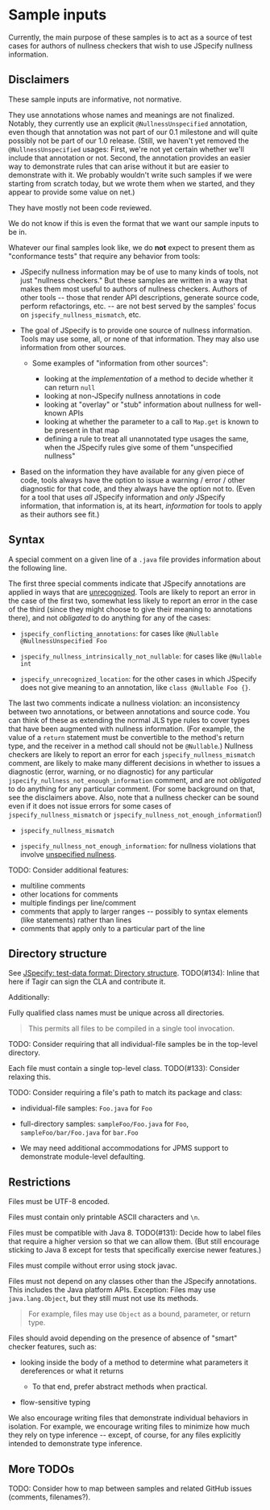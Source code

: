 # Sample inputs

Currently, the main purpose of these samples is to act as a source of test cases
for authors of nullness checkers that wish to use JSpecify nullness information.

## Disclaimers

These sample inputs are informative, not normative.

They use annotations whose names and meanings are not finalized. Notably, they
currently use an explicit `@NullnessUnspecified` annotation, even though that
annotation was not part of our 0.1 milestone and will quite possibly not be part
of our 1.0 release. (Still, we haven't yet removed the `@NullnessUnspecified`
usages: First, we're not yet certain whether we'll include that annotation or
not. Second, the annotation provides an easier way to demonstrate rules that can
arise without it but are easier to demonstrate with it. We probably wouldn't
write such samples if we were starting from scratch today, but we wrote them
when we started, and they appear to provide some value on net.)

They have mostly not been code reviewed.

We do not know if this is even the format that we want our sample inputs to be
in.

Whatever our final samples look like, we do **not** expect to present them as
"conformance tests" that require any behavior from tools:

-   JSpecify nullness information may be of use to many kinds of tools, not just
    "nullness checkers." But these samples are written in a way that makes them
    most useful to authors of nullness checkers. Authors of other tools -- those
    that render API descriptions, generate source code, perform refactorings,
    etc. -- are not best served by the samples' focus on
    `jspecify_nullness_mismatch`, etc.

-   The goal of JSpecify is to provide one source of nullness information. Tools
    may use some, all, or none of that information. They may also use
    information from other sources.

    -   Some examples of "information from other sources":

        -   looking at the *implementation* of a method to decide whether it can
            return `null`
        -   looking at non-JSpecify nullness annotations in code
        -   looking at "overlay" or "stub" information about nullness for
            well-known APIs
        -   looking at whether the parameter to a call to `Map.get` is known to
            be present in that map
        -   defining a rule to treat all unannotated type usages the same, when
            the JSpecify rules give some of them "unspecified nullness"

-   Based on the information they have available for any given piece of code,
    tools always have the option to issue a warning / error / other diagnostic
    for that code, and they always have the option not to. (Even for a tool that
    uses *all* JSpecify information and *only* JSpecify information, that
    information is, at its heart, *information* for tools to apply as their
    authors see fit.)

## Syntax

<!-- TODO: Update links to point to the markup-format spec and glossary. -->

A special comment on a given line of a `.java` file provides information about
the following line.

<!-- TODO(cpovirk): Update "illegal" terminology in Markdown spec, and link there. -->

The first three special comments indicate that JSpecify annotations are applied
in ways that are
[unrecognized](https://docs.google.com/document/d/15NND5nBxMkZ-Us6wz3Pfbt4ODIaWaJ6JDs4w6h9kUaY/edit#heading=h.ib00ltjpj1xa).
Tools are likely to report an error in the case of the first two, somewhat less
likely to report an error in the case of the third (since they might choose to
give their meaning to annotations there), and not *obligated* to do anything for
any of the cases:

-   `jspecify_conflicting_annotations`: for cases like `@Nullable
    @NullnessUnspecified Foo`

-   `jspecify_nullness_intrinsically_not_nullable`: for cases like `@Nullable
    int`

-   `jspecify_unrecognized_location`: for the other cases in which JSpecify does
    not give meaning to an annotation, like `class @Nullable Foo {}`.

The last two comments indicate a nullness violation: an inconsistency between
two annotations, or between annotations and source code. You can think of these
as extending the normal JLS type rules to cover types that have been augmented
with nullness information. (For example, the value of a `return` statement must
be convertible to the method's return type, and the receiver in a method call
should not be `@Nullable`.) Nullness checkers are likely to report an error for
each `jspecify_nullness_mismatch` comment, are likely to make many different
decisions in whether to issues a diagnostic (error, warning, or no diagnostic)
for any particular `jspecify_nullness_not_enough_information` comment, and are
not *obligated* to do anything for any particular comment. (For some background
on that, see the disclaimers above. Also, note that a nullness checker can be
sound even if it does not issue errors for some cases of
`jspecify_nullness_mismatch` or `jspecify_nullness_not_enough_information`!)

-   `jspecify_nullness_mismatch`

-   `jspecify_nullness_not_enough_information`: for nullness violations that
    involve
    [unspecified nullness](https://docs.google.com/document/d/1KQrBxwaVIPIac_6SCf--w-vZBeHkTvtaqPSU_icIccc/edit#bookmark=id.xb9w6p3ilsq3).

TODO: Consider additional features:

-   multiline comments
-   other locations for comments
-   multiple findings per line/comment
-   comments that apply to larger ranges -- possibly to syntax elements (like
    statements) rather than lines
-   comments that apply only to a particular part of the line

## Directory structure

See
[JSpecify: test-data format: Directory structure](https://docs.google.com/document/d/1JVH2p61kReO8bW4AKnbkpybPYlUulVmyNrR1WRIEE_k/edit#bookmark=id.2t1r58i5a03s).
TODO(#134): Inline that here if Tagir can sign the CLA and contribute it.

Additionally:

Fully qualified class names must be unique across all directories.

> This permits all files to be compiled in a single tool invocation.

TODO: Consider requiring that all individual-file samples be in the top-level
directory.

Each file must contain a single top-level class. TODO(#133): Consider relaxing
this.

TODO: Consider requiring a file's path to match its package and class:

-   individual-file samples: `Foo.java` for `Foo`

-   full-directory samples: `sampleFoo/Foo.java` for `Foo`,
    `sampleFoo/bar/Foo.java` for `bar.Foo`

-   We may need additional accommodations for JPMS support to demonstrate
    module-level defaulting.

## Restrictions

Files must be UTF-8 encoded.

Files must contain only printable ASCII characters and `\n`.

Files must be compatible with Java 8. TODO(#131): Decide how to label files that
require a higher version so that we can allow them. (But still encourage
sticking to Java 8 except for tests that specifically exercise newer features.)

Files must compile without error using stock javac.

Files must not depend on any classes other than the JSpecify annotations. This
includes the Java platform APIs. Exception: Files may use `java.lang.Object`,
but they still must not use its methods.

> For example, files may use `Object` as a bound, parameter, or return type.

Files should avoid depending on the presence of absence of "smart" checker
features, such as:

-   looking inside the body of a method to determine what parameters it
    dereferences or what it returns

    -   To that end, prefer abstract methods when practical.

-   flow-sensitive typing

We also encourage writing files that demonstrate individual behaviors in
isolation. For example, we encourage writing files to minimize how much they
rely on type inference -- except, of course, for any files explicitly intended
to demonstrate type inference.

## More TODOs

TODO: Consider how to map between samples and related GitHub issues (comments,
filenames?).
